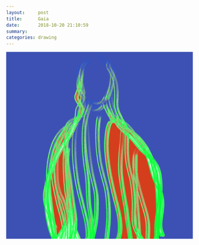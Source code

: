 ```yaml
---
layout:     post
title:      Gaia
date:       2018-10-20 21:10:59
summary:    
categories: drawing
---
```

![Gaia](/images/diary/Gaia.png ".")
